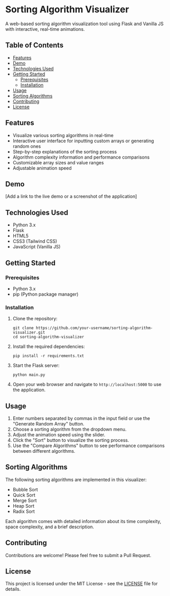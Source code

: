 # Sorting Algorithm Visualizer

A web-based sorting algorithm visualization tool using Flask and Vanilla JS with interactive, real-time animations.

## Table of Contents

- [Features](#features)
- [Demo](#demo)
- [Technologies Used](#technologies-used)
- [Getting Started](#getting-started)
  - [Prerequisites](#prerequisites)
  - [Installation](#installation)
- [Usage](#usage)
- [Sorting Algorithms](#sorting-algorithms)
- [Contributing](#contributing)
- [License](#license)

## Features

- Visualize various sorting algorithms in real-time
- Interactive user interface for inputting custom arrays or generating random ones
- Step-by-step explanations of the sorting process
- Algorithm complexity information and performance comparisons
- Customizable array sizes and value ranges
- Adjustable animation speed

## Demo

[Add a link to the live demo or a screenshot of the application]

## Technologies Used

- Python 3.x
- Flask
- HTML5
- CSS3 (Tailwind CSS)
- JavaScript (Vanilla JS)

## Getting Started

### Prerequisites

- Python 3.x
- pip (Python package manager)

### Installation

1. Clone the repository:
   ```
   git clone https://github.com/your-username/sorting-algorithm-visualizer.git
   cd sorting-algorithm-visualizer
   ```

2. Install the required dependencies:
   ```
   pip install -r requirements.txt
   ```

3. Start the Flask server:
   ```
   python main.py
   ```

4. Open your web browser and navigate to `http://localhost:5000` to use the application.

## Usage

1. Enter numbers separated by commas in the input field or use the "Generate Random Array" button.
2. Choose a sorting algorithm from the dropdown menu.
3. Adjust the animation speed using the slider.
4. Click the "Sort" button to visualize the sorting process.
5. Use the "Compare Algorithms" button to see performance comparisons between different algorithms.

## Sorting Algorithms

The following sorting algorithms are implemented in this visualizer:

- Bubble Sort
- Quick Sort
- Merge Sort
- Heap Sort
- Radix Sort

Each algorithm comes with detailed information about its time complexity, space complexity, and a brief description.

## Contributing

Contributions are welcome! Please feel free to submit a Pull Request.

## License

This project is licensed under the MIT License - see the [LICENSE](LICENSE) file for details.
